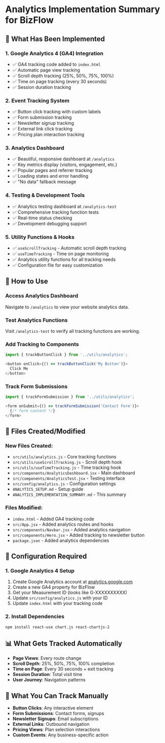 # Analytics Implementation Summary for BizFlow

## 🎯 What Has Been Implemented

### 1. **Google Analytics 4 (GA4) Integration**
- ✅ GA4 tracking code added to `index.html`
- ✅ Automatic page view tracking
- ✅ Scroll depth tracking (25%, 50%, 75%, 100%)
- ✅ Time on page tracking (every 30 seconds)
- ✅ Session duration tracking

### 2. **Event Tracking System**
- ✅ Button click tracking with custom labels
- ✅ Form submission tracking
- ✅ Newsletter signup tracking
- ✅ External link click tracking
- ✅ Pricing plan interaction tracking

### 3. **Analytics Dashboard**
- ✅ Beautiful, responsive dashboard at `/analytics`
- ✅ Key metrics display (visitors, engagement, etc.)
- ✅ Popular pages and referrer tracking
- ✅ Loading states and error handling
- ✅ "No data" fallback message

### 4. **Testing & Development Tools**
- ✅ Analytics testing dashboard at `/analytics-test`
- ✅ Comprehensive tracking function tests
- ✅ Real-time status checking
- ✅ Development debugging support

### 5. **Utility Functions & Hooks**
- ✅ `useScrollTracking` - Automatic scroll depth tracking
- ✅ `useTimeTracking` - Time on page monitoring
- ✅ Analytics utility functions for all tracking needs
- ✅ Configuration file for easy customization

## 🚀 How to Use

### **Access Analytics Dashboard**
Navigate to `/analytics` to view your website analytics data.

### **Test Analytics Functions**
Visit `/analytics-test` to verify all tracking functions are working.

### **Add Tracking to Components**
```javascript
import { trackButtonClick } from '../utils/analytics';

<button onClick={() => trackButtonClick('My Button')}>
  Click Me
</button>
```

### **Track Form Submissions**
```javascript
import { trackFormSubmission } from '../utils/analytics';

<form onSubmit={() => trackFormSubmission('Contact Form')}>
  {/* form content */}
</form>
```

## 📁 Files Created/Modified

### **New Files Created:**
- `src/utils/analytics.js` - Core tracking functions
- `src/utils/useScrollTracking.js` - Scroll depth hook
- `src/utils/useTimeTracking.js` - Time tracking hook
- `src/components/AnalyticsDashboard.jsx` - Main dashboard
- `src/components/AnalyticsTest.jsx` - Testing interface
- `src/config/analytics.js` - Configuration settings
- `ANALYTICS_SETUP.md` - Setup guide
- `ANALYTICS_IMPLEMENTATION_SUMMARY.md` - This summary

### **Files Modified:**
- `index.html` - Added GA4 tracking code
- `src/App.jsx` - Added analytics routes and hooks
- `src/components/Navbar.jsx` - Added analytics navigation
- `src/components/Hero.jsx` - Added tracking to newsletter button
- `package.json` - Added analytics dependencies

## 🔧 Configuration Required

### **1. Google Analytics 4 Setup**
1. Create Google Analytics account at [analytics.google.com](https://analytics.google.com)
2. Create a new GA4 property for BizFlow
3. Get your Measurement ID (looks like G-XXXXXXXXXX)
4. Update `src/config/analytics.js` with your ID
5. Update `index.html` with your tracking code

### **2. Install Dependencies**
```bash
npm install react-use chart.js react-chartjs-2
```

## 📊 What Gets Tracked Automatically

- **Page Views**: Every route change
- **Scroll Depth**: 25%, 50%, 75%, 100% completion
- **Time on Page**: Every 30 seconds + exit tracking
- **Session Duration**: Total visit time
- **User Journey**: Navigation patterns

## 🎯 What You Can Track Manually

- **Button Clicks**: Any interactive element
- **Form Submissions**: Contact forms, signups
- **Newsletter Signups**: Email subscriptions
- **External Links**: Outbound navigation
- **Pricing Views**: Plan selection interactions
- **Custom Events**: Any business-specific action

